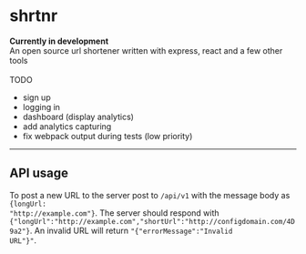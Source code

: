 # shrtnr<br>
**Currently in development**<br>
An open source url shortener written with express, react and a few other tools<br><br>
TODO<br>
* sign up
* logging in
* dashboard (display analytics)
* add analytics capturing
* fix webpack output during tests (low priority)

<hr>

## API usage
To post a new URL to the server post to <code>/api/v1</code> with the message body as <code>{longUrl: "ht<span>tp://</span>example.com"}</code>. The server should respond with <code>{"longUrl":"ht<span>tp://</span>example.com","shortUrl":"ht<span>tp://</span>configdomain.com/4D9a2"}</code>. An invalid URL will return <code>"{"errorMessage":"Invalid URL"}"</code>.
